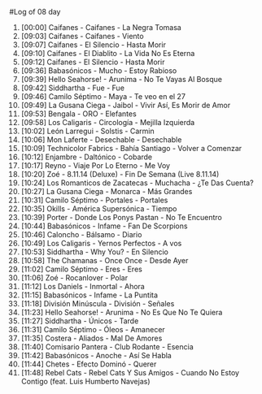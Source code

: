 #Log of 08 day

1. [00:00] Caifanes - Caifanes - La Negra Tomasa
1. [09:03] Caifanes - Caifanes - Viento
1. [09:07] Caifanes - El Silencio - Hasta Morir
1. [09:10] Caifanes - El Diablito - La Vida No Es Eterna
1. [09:12] Caifanes - El Silencio - Hasta Morir
1. [09:36] Babasónicos - Mucho - Estoy Rabioso
1. [09:39] Hello Seahorse! - Arunima - No Te Vayas Al Bosque
1. [09:42] Siddhartha - Fue - Fue
1. [09:46] Camilo Séptimo - Maya - Te veo en el 27
1. [09:49] La Gusana Ciega - Jaibol - Vivir Así, Es Morir de Amor
1. [09:53] Bengala - ORO - Elefantes
1. [09:58] Los Caligaris - Circología - Mejilla Izquierda
1. [10:02] León Larregui - Solstis - Carmin
1. [10:06] Mon Laferte - Desechable - Desechable
1. [10:09] Technicolor Fabrics - Bahía Santiago - Volver a Comenzar
1. [10:12] Enjambre - Daltónico - Cobarde
1. [10:17] Reyno - Viaje Por Lo Eterno - Me Voy
1. [10:20] Zoé - 8.11.14 (Deluxe) - Fin De Semana (Live 8.11.14)
1. [10:24] Los Romanticos de Zacatecas - Muchacha - ¿Te Das Cuenta?
1. [10:27] La Gusana Ciega - Monarca - Más Grandes
1. [10:31] Camilo Séptimo - Portales - Portales
1. [10:35] Okills - América Supersónica - Tiempo
1. [10:39] Porter - Donde Los Ponys Pastan - No Te Encuentro
1. [10:44] Babasónicos - Infame - Fan De Scorpions
1. [10:46] Caloncho - Bálsamo - Diario
1. [10:49] Los Caligaris - Yernos Perfectos - A vos
1. [10:53] Siddhartha - Why You? - En Silencio
1. [10:58] The Chamanas - Once Once - Desde Ayer
1. [11:02] Camilo Séptimo - Eres - Eres
1. [11:06] Zoé - Rocanlover - Polar
1. [11:12] Los Daniels - Inmortal - Ahora
1. [11:15] Babasónicos - Infame - La Puntita
1. [11:18] División Minúscula - División - Señales
1. [11:23] Hello Seahorse! - Arunima - No Es Que No Te Quiera
1. [11:27] Siddhartha - Únicos - Tarde
1. [11:31] Camilo Séptimo - Óleos - Amanecer
1. [11:35] Costera - Aliados - Mal De Amores
1. [11:40] Comisario Pantera - Club Rodante - Esencia
1. [11:42] Babasónicos - Anoche - Así Se Habla
1. [11:44] Chetes - Efecto Dominó - Querer
1. [11:48] Rebel Cats - Rebel Cats Y Sus Amigos - Cuando No Estoy Contigo (feat. Luis Humberto Navejas)
